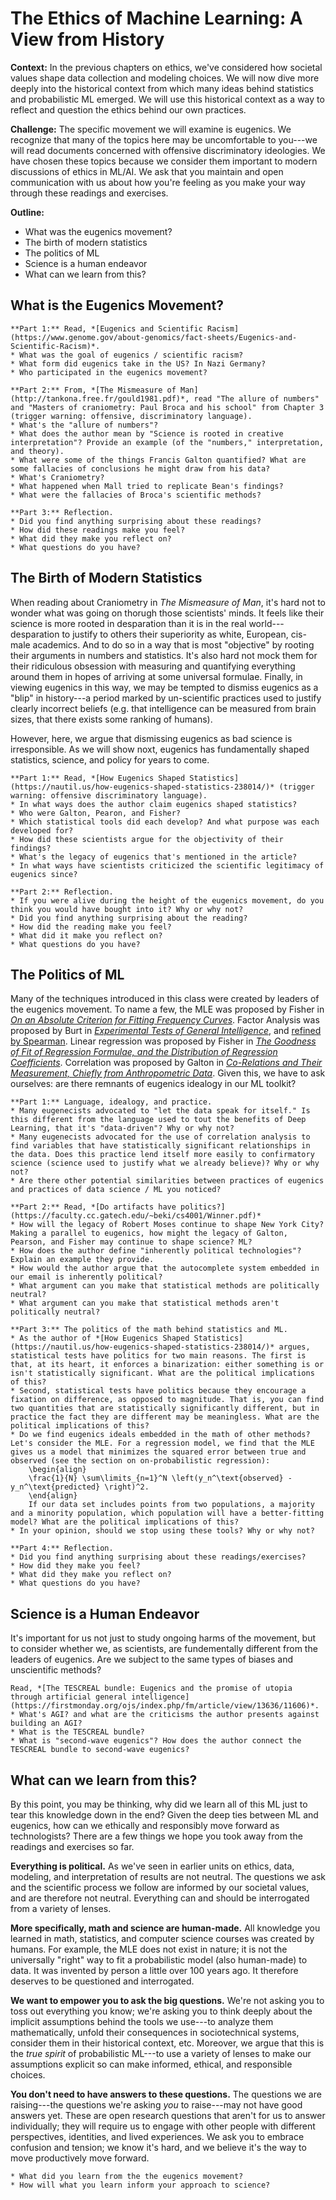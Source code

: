 # The Ethics of Machine Learning: A View from History

**Context:** In the previous chapters on ethics, we've considered how societal values shape data collection and modeling choices. We will now dive more deeply into the historical context from which many ideas behind statistics and probabilistic ML emerged. We will use this historical context as a way to reflect and question the ethics behind our own practices. 

**Challenge:** The specific movement we will examine is eugenics. We recognize that many of the topics here may be uncomfortable to you---we will read documents concerned with offensive discriminatory ideologies. We have chosen these topics because we consider them important to modern discussions of ethics in ML/AI. We ask that you maintain and open communication with us about how you're feeling as you make your way through these readings and exercises. 

**Outline:** 
* What was the eugenics movement?
* The birth of modern statistics
* The politics of ML
* Science is a human endeavor
* What can we learn from this?


## What is the Eugenics Movement?

````{admonition} Exercise: Background on Eugenics
**Part 1:** Read, *[Eugenics and Scientific Racism](https://www.genome.gov/about-genomics/fact-sheets/Eugenics-and-Scientific-Racism)*.
* What was the goal of eugenics / scientific racism?
* What form did eugenics take in the US? In Nazi Germany?
* Who participated in the eugenics movement?

**Part 2:** From, *[The Mismeasure of Man](http://tankona.free.fr/gould1981.pdf)*, read "The allure of numbers" and "Masters of craniometry: Paul Broca and his school" from Chapter 3 (trigger warning: offensive, discriminatory language). 
* What's the "allure of numbers"?
* What does the author mean by "Science is rooted in creative interpretation"? Provide an example (of the "numbers," interpretation, and theory). 
* What were some of the things Francis Galton quantified? What are some fallacies of conclusions he might draw from his data?
* What's Craniometry? 
* What happened when Mall tried to replicate Bean's findings? 
* What were the fallacies of Broca's scientific methods?

**Part 3:** Reflection.
* Did you find anything surprising about these readings?
* How did these readings make you feel?
* What did they make you reflect on?
* What questions do you have?
````



## The Birth of Modern Statistics


When reading about Craniometry in *The Mismeasure of Man*, it's hard not to wonder what was going on thorugh those scientists' minds. It feels like their science is more rooted in desparation than it is in the real world---desparation to justify to others their superiority as white, European, cis-male academics. And to do so in a way that is most "objective" by rooting their arguments in numbers and statistics. It's also hard not mock them for their ridiculous obsession with measuring and quantifying everything around them in hopes of arriving at some universal formulae. Finally, in viewing eugenics in this way, we may be tempted to dismiss eugenics as a "blip" in history---a period marked by un-scientific practices used to justify clearly incorrect beliefs (e.g. that intelligence can be measured from brain sizes, that there exists some ranking of humans). 

However, here, we argue that dismissing eugenics as bad science is irresponsible. As we will show noxt, eugenics has fundamentally shaped statistics, science, and policy for years to come.


````{admonition} Exercise: The Development of Modern Statistics
**Part 1:** Read, *[How Eugenics Shaped Statistics](https://nautil.us/how-eugenics-shaped-statistics-238014/)* (trigger warning: offensive discriminatory language). 
* In what ways does the author claim eugenics shaped statistics?
* Who were Galton, Pearon, and Fisher? 
* Which statistical tools did each develop? And what purpose was each developed for?
* How did these scientists argue for the objectivity of their findings?
* What's the legacy of eugenics that's mentioned in the article?
* In what ways have scientists criticized the scientific legitimacy of eugenics since?

**Part 2:** Reflection.
* If you were alive during the height of the eugenics movement, do you think you would have bought into it? Why or why not?
* Did you find anything surprising about the reading?
* How did the reading make you feel?
* What did it make you reflect on?
* What questions do you have?
````


## The Politics of ML

Many of the techniques introduced in this class were created by leaders of the eugenics movement. To name a few, the MLE was proposed by Fisher in *[On an Absolute Criterion for Fitting Frequency Curves](https://www.jstor.org/stable/2246266)*. Factor Analysis was proposed by Burt in *[Experimental Tests of General Intelligence](https://bpspsychub.onlinelibrary.wiley.com/doi/10.1111/j.2044-8295.1909.tb00197.x)*, and [refined by Spearman](https://www.semanticscholar.org/paper/Charles-Spearman%2C-Cyril-Burt%2C-and-the-origins-of-Lovie-Lovie/b4f2fe99f093d7dce355b3a1aff15889b0e364c3). Linear regression was proposed by Fisher in *[The Goodness of Fit of Regression Formulae, and the Distribution of Regression Coefficients](https://www.jstor.org/stable/2341124)*. Correlation was proposed by Galton in *[Co-Relations and Their Measurement, Chiefly from Anthropometric Data](https://www.jstor.org/stable/114860)*. Given this, we have to ask ourselves: are there remnants of eugenics idealogy in our ML toolkit? 


````{admonition} Exercise: The Politics of Artifacts
**Part 1:** Language, idealogy, and practice. 
* Many eugenecists advocated to "let the data speak for itself." Is this different from the language used to tout the benefits of Deep Learning, that it's "data-driven"? Why or why not?
* Many eugenecists advocated for the use of correlation analysis to find variables that have statistically significant relationships in the data. Does this practice lend itself more easily to confirmatory science (science used to justify what we already believe)? Why or why not? 
* Are there other potential similarities between practices of eugenics and practices of data science / ML you noticed?

**Part 2:** Read, *[Do artifacts have politics?](https://faculty.cc.gatech.edu/~beki/cs4001/Winner.pdf)*
* How will the legacy of Robert Moses continue to shape New York City? Making a parallel to eugenics, how might the legacy of Galton, Pearson, and Fisher may continue to shape science? ML? 
* How does the author define "inherently political technologies"? Explain an example they provide. 
* How would the author argue that the autocomplete system embedded in our email is inherently political? 
* What argument can you make that statistical methods are politically neutral?
* What argument can you make that statistical methods aren't politically neutral?

**Part 3:** The politics of the math behind statistics and ML. 
* As the author of *[How Eugenics Shaped Statistics](https://nautil.us/how-eugenics-shaped-statistics-238014/)* argues, statistical tests have politics for two main reasons. The first is that, at its heart, it enforces a binarization: either something is or isn't statistically significant. What are the political implications of this?
* Second, statistical tests have politics because they encourage a fixation on difference, as opposed to magnitude. That is, you can find two quantities that are statistically significantly different, but in practice the fact they are different may be meaningless. What are the political implications of this?
* Do we find eugenics ideals embedded in the math of other methods? Let's consider the MLE. For a regression model, we find that the MLE gives us a model that minimizes the squared error between true and observed (see the section on on-probabilistic regression):
    \begin{align}
    \frac{1}{N} \sum\limits_{n=1}^N \left(y_n^\text{observed} - y_n^\text{predicted} \right)^2.
    \end{align}
    If our data set includes points from two populations, a majority and a minority population, which population will have a better-fitting model? What are the political implications of this?
* In your opinion, should we stop using these tools? Why or why not?

**Part 4:** Reflection.
* Did you find anything surprising about these readings/exercises?
* How did they make you feel?
* What did they make you reflect on?
* What questions do you have?
````



## Science is a Human Endeavor


It's important for us not just to study ongoing harms of the movement, but to consider whether we, as scientists, are fundementally different from the leaders of eugenics. Are we subject to the same types of biases and unscientific methods? 


````{admonition} Exercise: Eugenics in AI Research
Read, *[The TESCREAL bundle: Eugenics and the promise of utopia through artificial general intelligence](https://firstmonday.org/ojs/index.php/fm/article/view/13636/11606)*.
* What's AGI? and what are the criticisms the author presents against building an AGI?
* What is the TESCREAL bundle?
* What is "second-wave eugenics"? How does the author connect the TESCREAL bundle to second-wave eugenics?
````



## What can we learn from this?

By this point, you may be thinking, why did we learn all of this ML just to tear this knowledge down in the end? Given the deep ties between ML and eugenics, how can we ethically and responsibly move forward as technologists? There are a few things we hope you took away from the readings and exercises so far. 

**Everything is political.** As we've seen in earlier units on ethics, data, modeling, and interpretation of results are not neutral. The questions we ask and the scientific process we follow are informed by our societal values, and are therefore not neutral. Everything can and should be interrogated from a variety of lenses. 

**More specifically, math and science are human-made.** All knowledge you learned in math, statistics, and computer science courses was created by humans. For example, the MLE does not exist in nature; it is not the universally "right" way to fit a probabilistic model (also human-made) to data. It was invented by person a little over 100 years ago. It therefore deserves to be questioned and interrogated. 

**We want to empower you to ask the big questions.** We're not asking you to toss out everything you know; we're asking you to think deeply about the implicit assumptions behind the tools we use---to analyze them mathematically, unfold their consequences in sociotechnical systems, consider them in their historical context, etc. Moreover, we argue that this is the *true spirit* of probabilistic ML---to use a variety of lenses to make our assumptions explicit so can make informed, ethical, and responsible choices. 

**You don't need to have answers to these questions.** The questions we are raising---the questions we're asking *you* to raise---may not have good answers yet. These are open research questions that aren't for us to answer individually; they will require us to engage with other people with different perspectives, identities, and lived experiences. We ask you to embrace confusion and tension; we know it's hard, and we believe it's the way to move productively move forward. 


````{admonition} Exercise: Reflection
* What did you learn from the the eugenics movement? 
* How will what you learn inform your approach to science?

````




